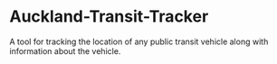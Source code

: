 # Auckland-Transit-Tracker
A tool for tracking the location of any public transit vehicle along with information about the vehicle.
